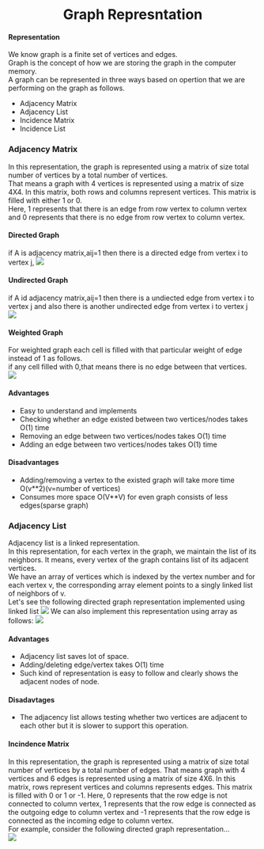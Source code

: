 <center><h1>Graph Represntation</h1></center>
<h4>Representation</h4>
We know graph is a finite set of vertices and edges.
<br>
Graph is the concept of how we are storing the graph in the computer memory.
<br>
A graph can be represented in three ways based on opertion that we are performing on the graph as follows.
<ul>
	<li>Adjacency Matrix</li>
	<li>Adjacency List</li>
	<li>Incidence Matrix</li>
	<li>Incidence  List</li>
</ul>
<h3>Adjacency Matrix</h3>
In this representation, the graph is represented using a matrix of size total number of vertices by a total number of vertices.
<br>
That means a graph with 4 vertices is represented using a matrix of size 4X4. In this matrix, both rows and columns represent vertices. This matrix is filled with either 1 or 0. 
<br>
Here, 1 represents that there is an edge from row vertex to column vertex and 0 represents that there is no edge from row vertex to column vertex.
<br>
<h4>Directed Graph</h4>
if A is adjacency matrix,aij=1 then there is a directed edge from vertex i to vertex j,
<img src="http://www.btechsmartclass.com/data_structures/ds_images/Graph%20Adjacency%20Matrix%202.jpg">
<h4>Undirected Graph</h4>
if A id adjacency matrix,aij=1 then there is a undiected edge from vertex i to vertex j and also there is another undirected edge from vertex i to vertex j
<img src="http://www.btechsmartclass.com/data_structures/ds_images/Graph%20Adjacency%20Matrix%201.jpg"> 
<h4>Weighted Graph</h4>
For weighted graph each cell is filled with that particular weight of edge instead of 1 as follows.
<br>
if any cell filled with 0,that means there is no edge between that vertices.
<br>
<img src="https://static.javatpoint.com/tutorial/graph-theory/images/graph-representations3.png">
<h4>Advantages</h4>
<ul>
	<li>Easy to understand and implements</li>
	<li>Checking whether an edge existed between two vertices/nodes takes O(1) time</li>
	<li>Removing an edge between two vertices/nodes takes O(1) time</li>
	<li>Adding an edge between two vertices/nodes takes O(1) time</li>
</ul>
<h4>Disadvantages</h4>
<ul>
	<li>Adding/removing a vertex to the existed graph will take more time O(v**2)(v=number of vertices)</li>
	<li>Consumes more space O(V**V) for even graph consists of less edges(sparse graph)</li>
</ul>
<h3>Adjacency List</h3>
Adjacency list is a linked representation.
<br>
In this representation, for each vertex in the graph, we maintain the list of its neighbors. It means, every vertex of the graph contains list of its adjacent vertices.
<br>
We have an array of vertices which is indexed by the vertex number and for each vertex v, the corresponding array element points to a singly linked list of neighbors of v.
<br>
Let's see the following directed graph representation implemented using linked list
<img src="https://static.javatpoint.com/tutorial/graph-theory/images/graph-representations5.png">
We can also implement this representation using array as follows:
<img src="https://static.javatpoint.com/tutorial/graph-theory/images/graph-representations6.png">
<h4>Advantages</h4>
<ul>
	<li>Adjacency list saves lot of space.</li>
	<li>Adding/deleting edge/vertex takes O(1) time</li>
	<li>Such kind of representation is easy to follow and clearly shows the adjacent nodes of node.</li>
</ul>
<h4>Disadavtages</h4>
<ul>
	<li>The adjacency list allows testing whether two vertices are adjacent to each other but it is slower to support this operation.</li>
</ul>
<h4>Incindence Matrix</h4>
In this representation, the graph is represented using a matrix of size total number of vertices by a total number of edges. That means graph with 4 vertices and 6 edges is represented using a matrix of size 4X6. In this matrix, rows represent vertices and columns represents edges. This matrix is filled with 0 or 1 or -1. Here, 0 represents that the row edge is not connected to column vertex, 1 represents that the row edge is connected as the outgoing edge to column vertex and -1 represents that the row edge is connected as the incoming edge to column vertex.
<br>
For example, consider the following directed graph representation...
<br>
<img src="http://www.btechsmartclass.com/data_structures/ds_images/Graph%20Incidence%20Matrix.jpg">
<br>


